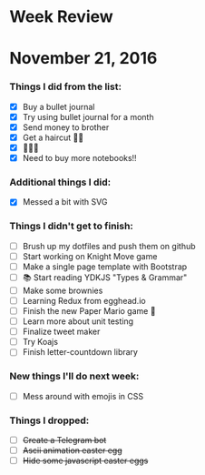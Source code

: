 Week Review
===========

# November 21, 2016

### Things I did from the list:

- [x] Buy a bullet journal
- [x] Try using bullet journal for a month
- [x] Send money to brother
- [x] Get a haircut 💇‍♂️
- [x] 🏃🏃🏃
- [x] Need to buy more notebooks!!

### Additional things I did:

- [x] Messed a bit with SVG

### Things I didn't get to finish:

- [ ] Brush up my dotfiles and push them on github
- [ ] Start working on Knight Move game
- [ ] Make a single page template with Bootstrap
- [ ] 📚 Start reading YDKJS "Types & Grammar"
- [ ] Make some brownies
- [ ] Learning Redux from egghead.io
- [ ] Finish the new Paper Mario game 👾
- [ ] Learn more about unit testing
- [ ] Finalize tweet maker
- [ ] Try Koajs
- [ ] Finish letter-countdown library

### New things I'll do next week:

- [ ] Mess around with emojis in CSS

### Things I dropped:

- [ ] ~~Create a Telegram bot~~
- [ ] ~~Ascii animation easter egg~~
- [ ] ~~Hide some javascript easter eggs~~